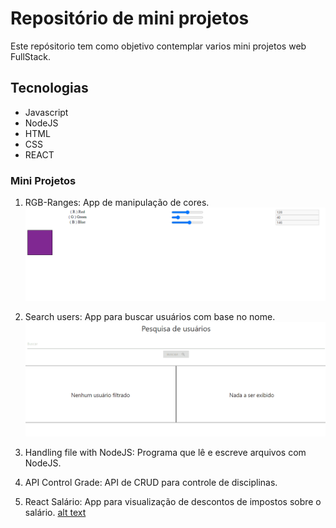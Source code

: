 # Repositório de mini projetos

Este repósitorio tem como objetivo contemplar varios mini projetos web FullStack.

## Tecnologias

* Javascript
* NodeJS
* HTML
* CSS
* REACT

### Mini Projetos

1. RGB-Ranges: App de manipulação de cores.
![alt text](https://github.com/Ivairpuerari/estudos-react-nodejs/blob/master/rgb-ranges/colors_example.gif)

2. Search users: App para buscar usuários com base no nome.
![alt text](https://github.com/Ivairpuerari/estudos-react-nodejs/blob/master/search-users/search_example.gif) 

3. Handling file with NodeJS: Programa que lê e escreve arquivos com NodeJS.


4. API Control Grade: API de CRUD para controle de disciplinas.

5. React Salário: App para visualização de descontos de impostos sobre o salário.
[alt text](https://github.com/Ivairpuerari/estudos-react-nodejs/blob/master/react-salario/salary_example.gif) 
